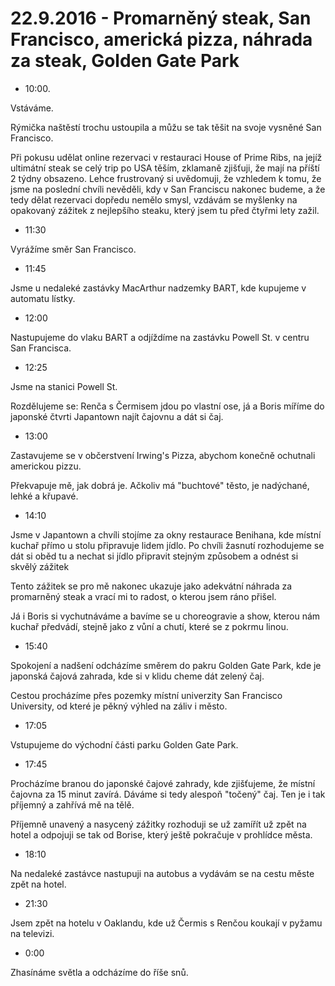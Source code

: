 # 22.9.2016 - Promarněný steak, San Francisco, americká pizza, náhrada za steak, Golden Gate Park 

   * 10:00.

Vstáváme.

Rýmička naštěstí trochu ustoupila a můžu se tak těšit na svoje vysněné San Francisco.

Při pokusu udělat online rezervaci v restauraci House of Prime Ribs, na jejíž ultimátní steak se celý trip po USA těším, zklamaně zjišťuji, že mají na příští 2 týdny obsazeno. Lehce frustrovaný si uvědomuji, že vzhledem k tomu, že jsme na poslední chvíli nevěděli, kdy v San Franciscu nakonec budeme, a že tedy dělat rezervaci dopředu nemělo smysl, vzdávám se myšlenky na opakovaný zážitek z nejlepšího steaku, který jsem tu před čtyřmi lety zažil. 

   * 11:30

Vyrážíme směr San Francisco.

   * 11:45

Jsme u nedaleké zastávky MacArthur nadzemky BART, kde kupujeme v automatu lístky.

   * 12:00

Nastupujeme do vlaku BART a odjíždíme na zastávku Powell St. v centru San Francisca.

   * 12:25

Jsme na stanici Powell St.

Rozdělujeme se: Renča s Čermisem jdou po vlastní ose, já a Boris míříme do japonské čtvrti Japantown najít čajovnu a dát si čaj.

   * 13:00

Zastavujeme se v občerstvení Irwing's Pizza, abychom konečně ochutnali americkou pizzu.

Překvapuje mě, jak dobrá je. Ačkoliv má "buchtové" těsto, je nadýchané, lehké a křupavé.

   * 14:10

Jsme v Japantown a chvíli stojíme za okny restaurace Benihana, kde místní kuchař přímo u stolu připravuje lidem jídlo. Po chvíli žasnutí rozhodujeme se dát si oběd tu a nechat si jídlo připravit stejným způsobem a odnést si skvělý zážitek

Tento zážitek se pro mě nakonec ukazuje jako adekvátní náhrada za promarněný steak a vrací mi to radost, o kterou jsem ráno přišel.

Já i Boris si vychutnáváme a bavíme se u choreogravie a show, kterou nám kuchař předvádí, stejně jako z vůní a chutí, které se z pokrmu linou.

   * 15:40

Spokojení a nadšení odcházíme směrem do pakru Golden Gate Park, kde je japonská čajová zahrada, kde si v klidu cheme dát zelený čaj.

Cestou procházíme přes pozemky místní univerzity San Francisco University, od které je pěkný výhled na záliv i město.

   * 17:05

Vstupujeme do východní části parku Golden Gate Park.

   * 17:45

Procházíme branou do japonské čajové zahrady, kde zjišťujeme, že místní čajovna za 15 minut zavírá. Dáváme si tedy alespoň "točený" čaj. Ten je i tak příjemný a zahřívá mě na tělě.

Příjemně unavený a nasycený zážitky rozhoduji se už zamířít už zpět na hotel a odpojuji se tak od Borise, který ještě pokračuje v prohlídce města.

   * 18:10

Na nedaleké zastávce nastupuji na autobus a vydávám se na cestu měste zpět na hotel.

   * 21:30

Jsem zpět na hotelu v Oaklandu, kde už Čermis s Renčou koukají v pyžamu na televizi.

   * 0:00

Zhasínáme světla a odcházíme do říše snů.

